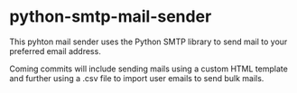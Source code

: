 # python-smtp-mail-sender

This pyhton mail sender uses the Python SMTP library to send mail to your preferred email address.

Coming commits will include sending mails using a custom HTML template and further using a .csv file to import user emails to send bulk mails.

